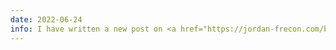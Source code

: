 ```yaml
---
date: 2022-06-24
info: I have written a new post on <a href="https://jordan-frecon.com/blog/experiment-development-model.md">remote computing</a>
---
```

